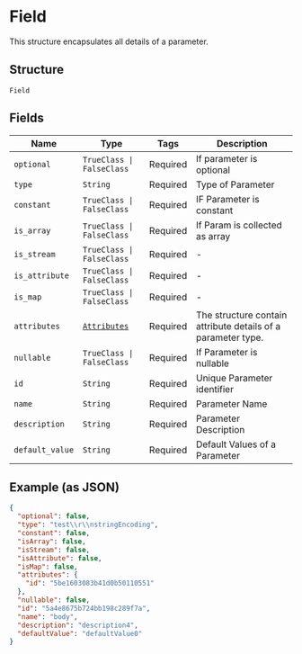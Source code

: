 
# Field

This structure encapsulates all details of a parameter.

## Structure

`Field`

## Fields

| Name | Type | Tags | Description |
|  --- | --- | --- | --- |
| `optional` | `TrueClass \| FalseClass` | Required | If parameter is optional |
| `type` | `String` | Required | Type of Parameter |
| `constant` | `TrueClass \| FalseClass` | Required | IF Parameter is constant |
| `is_array` | `TrueClass \| FalseClass` | Required | If Param is collected as array |
| `is_stream` | `TrueClass \| FalseClass` | Required | - |
| `is_attribute` | `TrueClass \| FalseClass` | Required | - |
| `is_map` | `TrueClass \| FalseClass` | Required | - |
| `attributes` | [`Attributes`](../../doc/models/attributes.md) | Required | The structure contain attribute details of a parameter type. |
| `nullable` | `TrueClass \| FalseClass` | Required | If Parameter is nullable |
| `id` | `String` | Required | Unique Parameter identifier |
| `name` | `String` | Required | Parameter Name |
| `description` | `String` | Required | Parameter Description |
| `default_value` | `String` | Required | Default Values of a Parameter |

## Example (as JSON)

```json
{
  "optional": false,
  "type": "test\\r\\nstringEncoding",
  "constant": false,
  "isArray": false,
  "isStream": false,
  "isAttribute": false,
  "isMap": false,
  "attributes": {
    "id": "5be1603083b41d0b50110551"
  },
  "nullable": false,
  "id": "5a4e8675b724bb198c289f7a",
  "name": "body",
  "description": "description4",
  "defaultValue": "defaultValue0"
}
```


